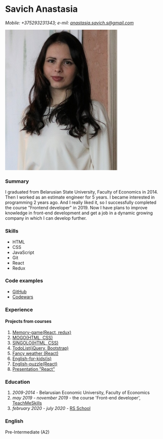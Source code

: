 # Savich Anastasia
*Mobile: +375293231343; e-mil: anastasia.savich.s@gmail.com*

![foto](/IMG_6758.JPG)

### Summary
I graduated from Belarusian State University, Faculty of Economics in 2014. Then I worked as an estimate engineer for 5 years. 
I became interested in programming 2 years ago. And I really liked it, so I successfully completed the course "Frontend developer" in 2019.
Now I have plans to improve knowledge in front-end development and get a job in a dynamic growing company in which I can develop further.


### Skills
* HTML
* CSS
* JavaScript
* Git
* React
* Redux


### Code examples
* [GitHub](https://github.com/SavichAnastasia)
* [Codewars](https://www.codewars.com/users/SavichAnastasia)


### Experience
#### Projects from courses
1. [Memory-game(React, redux)](https://savichanastasia.github.io/match-match-game/#/)
1. [MOGO(HTML, CSS)](https://savichanastasia.github.io/MOGO/)
1. [SINGOLO(HTML, CSS)](https://savichanastasia.github.io/singolo/)
1. [TodoList(jQuery, Bootstrap)](http://rollingscopes.com/)
1. [Fancy weather (React)](https://savichanastasia-fancy-weather.netlify.app/)
1. [English-for-kids(js)](https://savichanastasia-english-for-kids.netlify.app/)
1. [English-puzzle(React)](https://savichanastasia-english-puzzle-paintings.netlify.app/)
1. [Presentation "React"](https://www.youtube.com/watch?v=EI15vLYNeJI)


### Education
1. *2009-2014* - Belarusian Economic University, Faculty of Economics
1. *may 2019 - november 2019* - the course 'Front-end developer', [TeachMeSkills](https://teachmeskills.by/)
1. *february 2020 - july 2020* - [RS School](https://teachmeskills.by/)


### English
Pre-Intermediate (A2)
